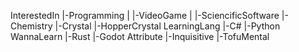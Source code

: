 InterestedIn
|-Programming
| |-VideoGame
| |-SciencificSoftware
|-Chemistry
  |-Crystal
    |-HopperCrystal
LearningLang
|-C#
|-Python
WannaLearn
|-Rust
|-Godot
Attribute
|-Inquisitive
|-TofuMental
<!---
Bismuth083/Bismuth083 is a ✨ special ✨ repository because its `README.md` (this file) appears on your GitHub profile.
You can click the Preview link to take a look at your changes.
--->
